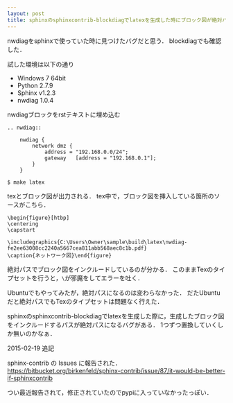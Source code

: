 ```yaml
---
layout: post
title: sphinxのsphinxcontrib-blockdiagでlatexを生成した時にブロック図が絶対パスになる
---
```



nwdiagをsphinxで使っていた時に見つけたバグだと思う．
blockdiagでも確認した．

試した環境は以下の通り

- Windows 7 64bit
- Python 2.7.9
- Sphinx v1.2.3
- nwdiag 1.0.4

nwdiagブロックをrstテキストに埋め込む

```
.. nwdiag::

	nwdiag {
		network dmz {
			address = "192.168.0.0/24";
			gateway   [address = "192.168.0.1"];
		}
	}

```


```Bash
$ make latex
```

texとブロック図が出力される．
tex中で，ブロック図を挿入している箇所のソースがこちら．

```TeX
\begin{figure}[htbp]
\centering
\capstart

\includegraphics{C:\Users\Owner\sample\build\latex\nwdiag-fe2ee63008cc2240a5667cea811abb568aec8c1b.pdf}
\caption{ネットワーク図}\end{figure}
```

絶対パスでブロック図をインクルードしているのが分かる．
このままTexのタイプセットを行うと，`\`が邪魔をしてエラーを吐く．

Ubuntuでもやってみたが，絶対パスになるのは変わらなかった．
だたUbuntuだと絶対パスでもTexのタイプセットは問題なく行えた．

sphinxのsphinxcontrib-blockdiagでlatexを生成した際に，生成したブロック図をインクルードするパスが絶対パスになるバグがある．
1つずつ置換していくしか無いのかなぁ．

2015-02-19 追記

sphinx-contrib の Issues に報告された．
https://bitbucket.org/birkenfeld/sphinx-contrib/issue/87/it-would-be-better-if-sphinxcontrib

つい最近報告されて，修正されていたのでpypiに入っていなかったっぽい．
